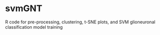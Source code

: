 # svmGNT
R code for pre-processing, clustering, t-SNE plots, and SVM glioneuronal classification model training
